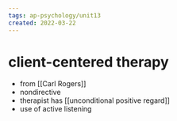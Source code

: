 ```yaml
---
tags: ap-psychology/unit13 
created: 2022-03-22
---
```


# client-centered therapy

- from [[Carl Rogers]]
- nondirective
- therapist has [[unconditional positive regard]]
- use of active listening 
